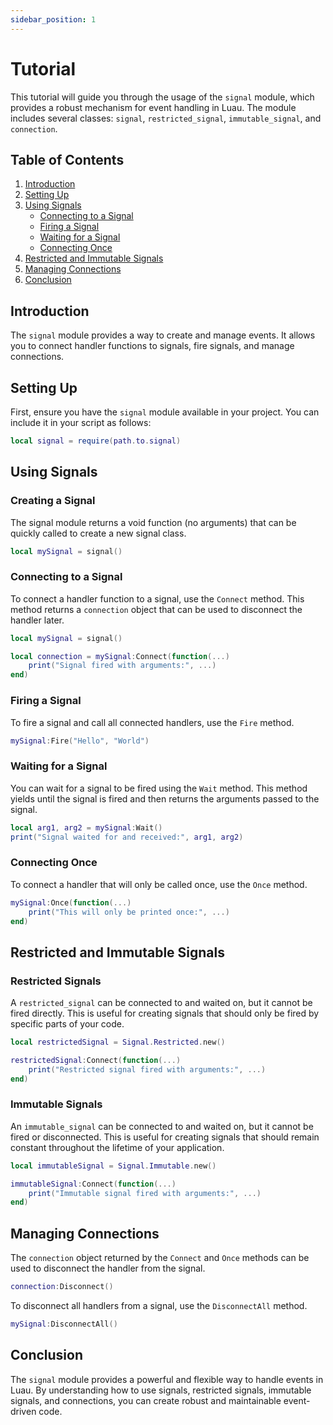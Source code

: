 ```yaml
---
sidebar_position: 1
---
```


# Tutorial

This tutorial will guide you through the usage of the `signal` module, which provides a robust mechanism for event handling in Luau. The module includes several classes: `signal`, `restricted_signal`, `immutable_signal`, and `connection`.

## Table of Contents
1. [Introduction](#introduction)
2. [Setting Up](#setting-up)
3. [Using Signals](#using-signals)
    - [Connecting to a Signal](#connecting-to-a-signal)
    - [Firing a Signal](#firing-a-signal)
    - [Waiting for a Signal](#waiting-for-a-signal)
    - [Connecting Once](#connecting-once)
4. [Restricted and Immutable Signals](#restricted-and-immutable-signals)
5. [Managing Connections](#managing-connections)
6. [Conclusion](#conclusion)

## Introduction

The `signal` module provides a way to create and manage events. It allows you to connect handler functions to signals, fire signals, and manage connections.

## Setting Up

First, ensure you have the `signal` module available in your project. You can include it in your script as follows:

```lua
local signal = require(path.to.signal)
```

## Using Signals

### Creating a Signal

The signal module returns a void function (no arguments) that can be quickly called to create a new signal class.

```lua
local mySignal = signal()
```

### Connecting to a Signal

To connect a handler function to a signal, use the `Connect` method. This method returns a `connection` object that can be used to disconnect the handler later.

```lua
local mySignal = signal()

local connection = mySignal:Connect(function(...)
    print("Signal fired with arguments:", ...)
end)
```

### Firing a Signal

To fire a signal and call all connected handlers, use the `Fire` method.

```lua
mySignal:Fire("Hello", "World")
```

### Waiting for a Signal

You can wait for a signal to be fired using the `Wait` method. This method yields until the signal is fired and then returns the arguments passed to the signal.

```lua
local arg1, arg2 = mySignal:Wait()
print("Signal waited for and received:", arg1, arg2)
```

### Connecting Once

To connect a handler that will only be called once, use the `Once` method.

```lua
mySignal:Once(function(...)
    print("This will only be printed once:", ...)
end)
```

## Restricted and Immutable Signals

### Restricted Signals

A `restricted_signal` can be connected to and waited on, but it cannot be fired directly. This is useful for creating signals that should only be fired by specific parts of your code.

```lua
local restrictedSignal = Signal.Restricted.new()

restrictedSignal:Connect(function(...)
    print("Restricted signal fired with arguments:", ...)
end)
```

### Immutable Signals

An `immutable_signal` can be connected to and waited on, but it cannot be fired or disconnected. This is useful for creating signals that should remain constant throughout the lifetime of your application.

```lua
local immutableSignal = Signal.Immutable.new()

immutableSignal:Connect(function(...)
    print("Immutable signal fired with arguments:", ...)
end)
```

## Managing Connections

The `connection` object returned by the `Connect` and `Once` methods can be used to disconnect the handler from the signal.

```lua
connection:Disconnect()
```

To disconnect all handlers from a signal, use the `DisconnectAll` method.

```lua
mySignal:DisconnectAll()
```

## Conclusion

The `signal` module provides a powerful and flexible way to handle events in Luau. By understanding how to use signals, restricted signals, immutable signals, and connections, you can create robust and maintainable event-driven code.
